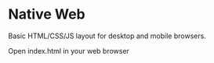 # Native Web

Basic HTML/CSS/JS layout for desktop and mobile browsers.

Open index.html in your web browser